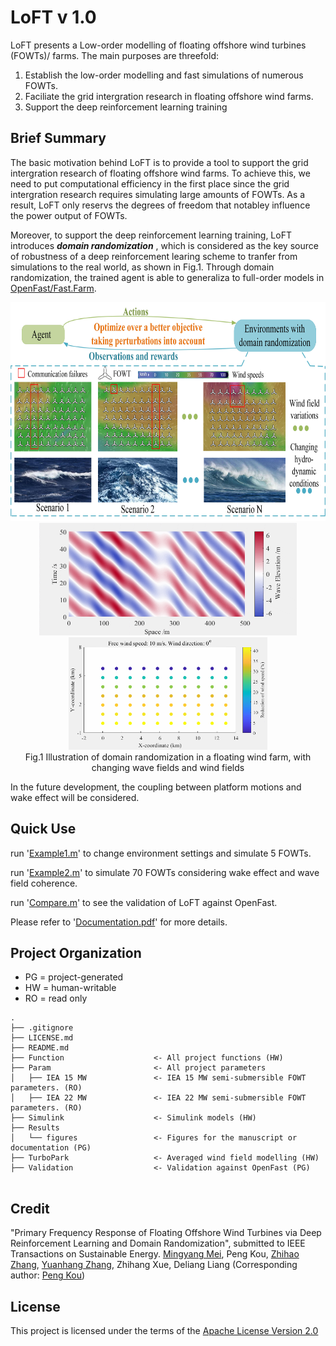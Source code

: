# LoFT v 1.0

  LoFT presents a Low-order modelling of floating offshore wind turbines (FOWTs)/ farms. The main purposes are threefold:
1. Establish the low-order modelling and fast simulations of numerous FOWTs.
2. Faciliate the grid intergration research in floating offshore wind farms.
3. Support the deep reinforcement learning training 



## Brief Summary
   The basic motivation behind LoFT is to provide a tool to support the grid intergration research of floating offshore wind farms. To achieve this, we need to put computational efficiency in the first place since the grid intergration research requires simulating large amounts of FOWTs. As a result, LoFT  only reservs the degrees of freedom that notabley influence the power output of FOWTs. 
   
   
   Moreover, to support the deep reinforcement learning training, LoFT introduces **_domain randomization_** , which is considered as the key source of robustness of a deep reinforcement learing scheme to tranfer from simulations to the real world, as shown in Fig.1. Through domain randomization, the trained agent is able to generaliza to full-order models in [OpenFast/Fast.Farm](https://github.com/OpenFAST).

<div align=center>
     <img src="Results/Figure/DR.jpg" height="350"/> 
</div>

<!-- your comment goes here <div align=center>
     <img src="Results/Figure/wavefield.gif" height="200"/> <img src="Results/Figure/windfield.gif" height="200"/> 
</div>-->
<div align=center>
     <img src="Results/Figure/wavefield.gif" height="180"/> <img src="Results/Figure/windfield.gif" height="180"/> 
</div>
<div align=center>
      Fig.1 Illustration of domain randomization in a floating wind farm, with changing wave fields and wind fields
</div>

In the future development, the coupling between platform motions and wake effect will be considered.

## Quick Use
run '[Example1.m](Example1.m)' to change environment settings and simulate 5 FOWTs.

run '[Example2.m](Example2.m)' to simulate 70 FOWTs considering wake effect and wave field coherence.

run '[Compare.m](Validation/compare.m)'  to see the validation of LoFT against OpenFast.

Please refer to '[Documentation.pdf](Documentation.pdf)' for more details.

## Project Organization
- PG = project-generated
- HW = human-writable
- RO = read only
```
.
├── .gitignore
├── LICENSE.md
├── README.md
├── Function                    <- All project functions (HW)  
├── Param                       <- All project parameters
│   ├── IEA 15 MW               <- IEA 15 MW semi-submersible FOWT parameters. (RO)
│   ├── IEA 22 MW               <- IEA 22 MW semi-submersible FOWT parameters. (RO)
├── Simulink                    <- Simulink models (HW)
├── Results         
│   └── figures                 <- Figures for the manuscript or documentation (PG)
├── TurboPark                   <- Averaged wind field modelling (HW)
├── Validation                  <- Validation against OpenFast (PG) 


```
## Credit

"Primary Frequency Response of Floating Offshore Wind Turbines via Deep Reinforcement Learning and Domain Randomization", submitted to IEEE Transactions on Sustainable Energy. [Mingyang Mei](https://scholar.google.com/citations?user=jpXmO2UAAAAJ&hl=zh-CN), Peng Kou,  [Zhihao Zhang](https://scholar.google.com/citations?hl=zh-CN&user=Qfr4gA4AAAAJ), [Yuanhang Zhang](https://scholar.google.com/citations?hl=zh-CN&user=1cSO8eAAAAAJ), Zhihang Xue, Deliang Liang (Corresponding author: [Peng Kou](https://gr.xjtu.edu.cn/en/web/koupeng))

## License
This project is licensed under the terms of the [Apache License Version 2.0](LICENSE.txt)
